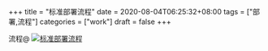 +++
title = "标准部署流程"
date = 2020-08-04T06:25:32+08:00
tags = ["部署,流程"]
categories = ["work"]
draft = false
+++

流程@
[![标准部署流程](https://pic.downk.cc/item/5f25277e14195aa5940d44b1.png)](https://pic.downk.cc/item/5f25277e14195aa5940d44b1.png)